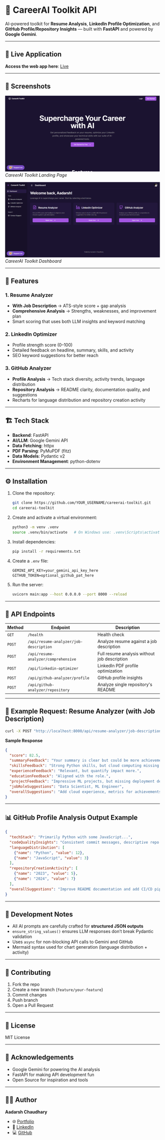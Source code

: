 # 🚀 CareerAI Toolkit API

AI-powered toolkit for **Resume Analysis**, **LinkedIn Profile Optimization**, and **GitHub Profile/Repository Insights** — built with **FastAPI** and powered by **Google Gemini**.

---

## 🔗 Live Application

**Access the web app here**: [Live](https://careerai-toolkit.vercel.app/)

---

## 📸 Screenshots

![Landing Page](1.PNG)  
*CareerAI Toolkit Landing Page*

![Dashboard](2.PNG)  
*CareerAI Toolkit Dashboard*

---

## 📌 Features

### **1. Resume Analyzer**
- **With Job Description** → ATS-style score + gap analysis
- **Comprehensive Analysis** → Strengths, weaknesses, and improvement plan
- Smart scoring that uses both LLM insights and keyword matching

### **2. LinkedIn Optimizer**
- Profile strength score (0–100)
- Detailed feedback on headline, summary, skills, and activity
- SEO keyword suggestions for better reach

### **3. GitHub Analyzer**
- **Profile Analysis** → Tech stack diversity, activity trends, language distribution
- **Repository Analysis** → README clarity, documentation quality, and suggestions
- Recharts for language distribution and repository creation activity

---

## 🏗️ Tech Stack

- **Backend**: FastAPI
- **AI/LLM**: Google Gemini API
- **Data Fetching**: httpx
- **PDF Parsing**: PyMuPDF (fitz)
- **Data Models**: Pydantic v2
- **Environment Management**: python-dotenv

---

## ⚙️ Installation

1. Clone the repository:
   ```bash
   git clone https://github.com/YOUR_USERNAME/careerai-toolkit.git
   cd careerai-toolkit
   ```

2. Create and activate a virtual environment:
   ```bash
   python3 -m venv .venv
   source .venv/bin/activate   # On Windows use: .venv\Scripts\activate
   ```

3. Install dependencies:
   ```bash
   pip install -r requirements.txt
   ```

4. Create a `.env` file:
   ```env
   GEMINI_API_KEY=your_gemini_api_key_here
   GITHUB_TOKEN=optional_github_pat_here
   ```

5. Run the server:
   ```bash
   uvicorn main:app --host 0.0.0.0 --port 8000 --reload
   ```

---

## 📡 API Endpoints

| Method | Endpoint | Description |
|--------|----------|-------------|
| `GET` | `/health` | Health check |
| `POST` | `/api/resume-analyzer/job-description` | Analyze resume against a job description |
| `POST` | `/api/resume-analyzer/comprehensive` | Full resume analysis without job description |
| `POST` | `/api/linkedin-optimizer` | LinkedIn PDF profile optimization |
| `POST` | `/api/github-analyzer/profile` | GitHub profile insights |
| `POST` | `/api/github-analyzer/repository` | Analyze single repository's README |

---

## 📄 Example Request: Resume Analyzer (with Job Description)

```bash
curl -X POST "http://localhost:8000/api/resume-analyzer/job-description"   -F "resume=@resume.pdf"   -F "jobDescription=Data Scientist with Python and ML experience"
```

**Sample Response**
```json
{
  "score": 82.5,
  "summaryFeedback": "Your summary is clear but could be more achievement-focused.",
  "skillsFeedback": "Strong Python skills, but cloud computing missing.",
  "experienceFeedback": "Relevant, but quantify impact more.",
  "educationFeedback": "Aligned with the role.",
  "projectFeedback": "Impressive ML projects, but missing deployment details.",
  "jobRoleSuggestions": "Data Scientist, ML Engineer",
  "overallSuggestions": "Add cloud experience, metrics for achievements."
}
```

---

## 📊 GitHub Profile Analysis Output Example

```json
{
  "techStack": "Primarily Python with some JavaScript...",
  "codeQualityInsights": "Consistent commit messages, descriptive repo names...",
  "languageDistribution": [
    {"name": "Python", "value": 12},
    {"name": "JavaScript", "value": 3}
  ],
  "repositoryCreationActivity": [
    {"name": "2023", "value": 5},
    {"name": "2024", "value": 7}
  ],
  "overallSuggestions": "Improve README documentation and add CI/CD pipelines."
}
```

---

## 🧪 Development Notes
- All AI prompts are carefully crafted for **structured JSON outputs**
- `ensure_string_values()` ensures LLM responses don’t break Pydantic validation
- Uses `async` for non-blocking API calls to Gemini and GitHub
- Mermaid syntax used for chart generation (language distribution + activity)

---

## 🤝 Contributing
1. Fork the repo
2. Create a new branch (`feature/your-feature`)
3. Commit changes
4. Push branch
5. Open a Pull Request

---

## 📜 License
MIT License

---

## 🌟 Acknowledgements
- Google Gemini for powering the AI analysis
- FastAPI for making API development fun
- Open Source for inspiration and tools

---

## 👨‍💻 Author

**Aadarsh Chaudhary**  
- 🌐 [Portfolio](https://aadrsh.netlify.app/)  
- 💼 [LinkedIn](https://www.linkedin.com/in/aadarshchaudhary/)  
- 💻 [GitHub](https://github.com/AdrshChaudhary)

